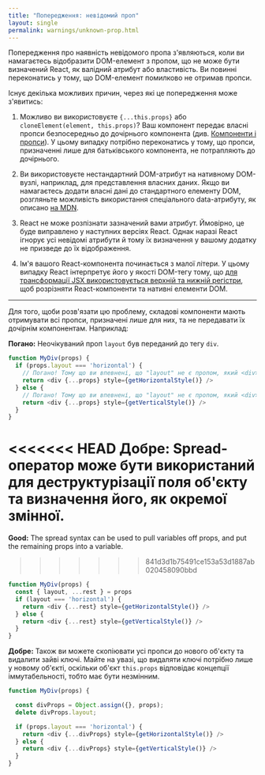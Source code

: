 ```yaml
---
title: "Попередження: невідомий проп"
layout: single
permalink: warnings/unknown-prop.html
---
```

Попередження про наявність невідомого пропа з'являються, коли ви намагаєтесь відобразити DOM-елемент з пропом, що не може бути визначений React, як валідний атрибут або властивість. Ви повинні переконатись у тому, що DOM-елемент помилково не отримав пропси.

Існує декілька можливих причин, через які це попередження може з'явитись:

1. Можливо ви використовуєте `{...this.props}` або `cloneElement(element, this.props)`? Ваш компонент передає власні пропси безпосередньо до дочірнього компонента (див. [Компоненти і пропси](/docs/transferring-props.html)). У цьому випадку потрібно переконатись у тому, що пропси, призначенні лише для батьківського компонента, не потрапляють до дочірнього.

2. Ви використовуєте нестандартний DOM-атрибут на нативному DOM-вузлі, наприклад, для представлення власних даних. Якщо ви намагаєтесь додати власні дані до стандартного елементу DOM, розгляньте можливість використання спеціального data-атрибуту, як описано [на MDN](https://developer.mozilla.org/en-US/docs/Web/Guide/HTML/Using_data_attributes).

3. React не може розпізнати зазначений вами атрибут. Ймовірно, це буде виправлено у наступних версіях React. Однак наразі React ігнорує усі невідомі атрибути й тому їх визначення у вашому додатку не призведе до їх відображення.

4. Ім'я вашого React-компонента починається з малої літери. У цьому випадку React інтерпретує його у якості DOM-тегу тому, що [для трансформації JSX використовується верхній та нижній регістри](/docs/jsx-in-depth.html#user-defined-components-must-be-capitalized), щоб розрізняти React-компоненти та нативні елементи DOM.

---

Для того, щоби розв'язати цю проблему, складові компоненти мають отримувати всі пропси, призначені лише для них, та не передавати їх дочірнім компонентам. Наприклад:

**Погано:** Неочікуваний проп `layout` був переданий до тегу `div`.

```js
function MyDiv(props) {
  if (props.layout === 'horizontal') {
    // Погано! Тому що ви впевнені, що "layout" не є пропом, який <div> зрозуміє
    return <div {...props} style={getHorizontalStyle()} />
  } else {
    // Погано! Тому що ви впевнені, що "layout" не є пропом, який <div> зрозуміє
    return <div {...props} style={getVerticalStyle()} />
  }
}
```

<<<<<<< HEAD
**Добре:** Spread-оператор може бути використаний для деструктурізації поля об'єкту та визначення його, як окремої змінної.
=======
**Good:** The spread syntax can be used to pull variables off props, and put the remaining props into a variable.
>>>>>>> 841d3d1b75491ce153a53d1887ab020458090bbd

```js
function MyDiv(props) {
  const { layout, ...rest } = props
  if (layout === 'horizontal') {
    return <div {...rest} style={getHorizontalStyle()} />
  } else {
    return <div {...rest} style={getVerticalStyle()} />
  }
}
```

**Добре:** Також ви можете скопіювати усі пропси до нового об'єкту та видалити зайві ключі. Майте на увазі, що видаляти ключі потрібно лише у новому об'єкті, оскільки об'єкт `this.props` відповідає концепції іммутабельності, тобто має бути незмінним.

```js
function MyDiv(props) {

  const divProps = Object.assign({}, props);
  delete divProps.layout;

  if (props.layout === 'horizontal') {
    return <div {...divProps} style={getHorizontalStyle()} />
  } else {
    return <div {...divProps} style={getVerticalStyle()} />
  }
}
```
